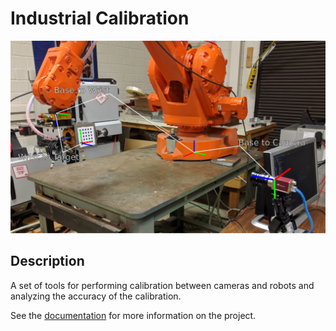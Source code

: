 # Industrial Calibration

![Industrial Calibration](docs/static/extrinsic_hand_eye_calibration.png)

## Description
A set of tools for performing calibration between cameras and robots and analyzing the accuracy of the calibration.

See the [documentation](https://ros-industrial.github.io/industrial_calibration) for more information on the project.
